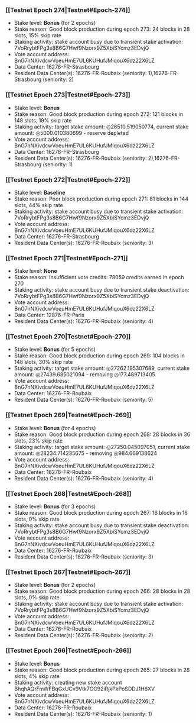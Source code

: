 ### [[Testnet Epoch 274|Testnet#Epoch-274]]
* Stake level: **Bonus** (for 2 epochs)
* Stake reason: Good block production during epoch 273: 24 blocks in 28 slots, 15% skip rate
* Staking activity: stake account busy due to transient stake activation: 7VoRrybtFPg3s8B6G7Hwf9Nzorx9Z5XbiSYcmz3EDvjQ
* Vote account address: BnG7nNXivdcwVoeuHmE7UL6KUHufJMiqouX6dz22X6LZ
* Data Center: 16276-FR-Strasbourg
* Resident Data Center(s): 16276-FR-Roubaix (seniority: 1),16276-FR-Strasbourg (seniority: 2)
### [[Testnet Epoch 273|Testnet#Epoch-273]]
* Stake level: **Bonus**
* Stake reason: Good block production during epoch 272: 121 blocks in 148 slots, 19% skip rate
* Staking activity: target stake amount: ◎26510.519050774, current stake amount: ◎5000.010380699 - reserve depleted
* Vote account address: BnG7nNXivdcwVoeuHmE7UL6KUHufJMiqouX6dz22X6LZ
* Data Center: 16276-FR-Strasbourg
* Resident Data Center(s): 16276-FR-Roubaix (seniority: 2),16276-FR-Strasbourg (seniority: 1)
### [[Testnet Epoch 272|Testnet#Epoch-272]]
* Stake level: **Baseline**
* Stake reason: Poor block production during epoch 271: 81 blocks in 144 slots, 44% skip rate
* Staking activity: stake account busy due to transient stake activation: 7VoRrybtFPg3s8B6G7Hwf9Nzorx9Z5XbiSYcmz3EDvjQ
* Vote account address: BnG7nNXivdcwVoeuHmE7UL6KUHufJMiqouX6dz22X6LZ
* Data Center: 16276-FR-Strasbourg
* Resident Data Center(s): 16276-FR-Roubaix (seniority: 3)
### [[Testnet Epoch 271|Testnet#Epoch-271]]
* Stake level: **None**
* Stake reason: Insufficient vote credits: 78059 credits earned in epoch 270
* Staking activity: stake account busy due to transient stake deactivation: 7VoRrybtFPg3s8B6G7Hwf9Nzorx9Z5XbiSYcmz3EDvjQ
* Vote account address: BnG7nNXivdcwVoeuHmE7UL6KUHufJMiqouX6dz22X6LZ
* Data Center: 12876-FR-Paris
* Resident Data Center(s): 16276-FR-Roubaix (seniority: 4)
### [[Testnet Epoch 270|Testnet#Epoch-270]]
* Stake level: **Bonus** (for 5 epochs)
* Stake reason: Good block production during epoch 269: 104 blocks in 148 slots, 30% skip rate
* Staking activity: target stake amount: ◎27262.195307689, current stake amount: ◎27439.685021094 - removing ◎177.489713405
* Vote account address: BnG7nNXivdcwVoeuHmE7UL6KUHufJMiqouX6dz22X6LZ
* Data Center: 16276-FR-Roubaix
* Resident Data Center(s): 16276-FR-Roubaix (seniority: 5)
### [[Testnet Epoch 269|Testnet#Epoch-269]]
* Stake level: **Bonus** (for 4 epochs)
* Stake reason: Good block production during epoch 268: 28 blocks in 36 slots, 23% skip rate
* Staking activity: target stake amount: ◎27250.045097051, current stake amount: ◎28234.714235675 - removing ◎984.669138624
* Vote account address: BnG7nNXivdcwVoeuHmE7UL6KUHufJMiqouX6dz22X6LZ
* Data Center: 16276-FR-Roubaix
* Resident Data Center(s): 16276-FR-Roubaix (seniority: 4)
### [[Testnet Epoch 268|Testnet#Epoch-268]]
* Stake level: **Bonus** (for 3 epochs)
* Stake reason: Good block production during epoch 267: 16 blocks in 16 slots, 0% skip rate
* Staking activity: stake account busy due to transient stake deactivation: 7VoRrybtFPg3s8B6G7Hwf9Nzorx9Z5XbiSYcmz3EDvjQ
* Vote account address: BnG7nNXivdcwVoeuHmE7UL6KUHufJMiqouX6dz22X6LZ
* Data Center: 16276-FR-Roubaix
* Resident Data Center(s): 16276-FR-Roubaix (seniority: 3)
### [[Testnet Epoch 267|Testnet#Epoch-267]]
* Stake level: **Bonus** (for 2 epochs)
* Stake reason: Good block production during epoch 266: 28 blocks in 28 slots, 0% skip rate
* Staking activity: stake account busy due to transient stake activation: 7VoRrybtFPg3s8B6G7Hwf9Nzorx9Z5XbiSYcmz3EDvjQ
* Vote account address: BnG7nNXivdcwVoeuHmE7UL6KUHufJMiqouX6dz22X6LZ
* Data Center: 16276-FR-Roubaix
* Resident Data Center(s): 16276-FR-Roubaix (seniority: 2)
### [[Testnet Epoch 266|Testnet#Epoch-266]]
* Stake level: **Bonus**
* Stake reason: Good block production during epoch 265: 27 blocks in 28 slots, 4% skip rate
* Staking activity: creating new stake account BhqhAQrFmWFBqGxUCv9Vtk7GC92iRjkPkPoSDDJ1H6XV
* Vote account address: BnG7nNXivdcwVoeuHmE7UL6KUHufJMiqouX6dz22X6LZ
* Data Center: 16276-FR-Roubaix
* Resident Data Center(s): 16276-FR-Roubaix (seniority: 1)
